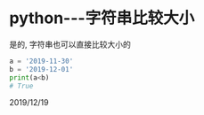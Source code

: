 # python---字符串比较大小

是的, 字符串也可以直接比较大小的  
```python
a = '2019-11-30'
b = '2019-12-01'
print(a<b)
# True
```


2019/12/19  
